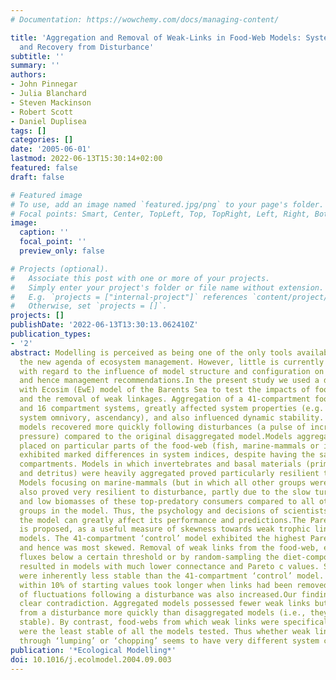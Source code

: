 ```yaml
---
# Documentation: https://wowchemy.com/docs/managing-content/

title: 'Aggregation and Removal of Weak-Links in Food-Web Models: System Stability
  and Recovery from Disturbance'
subtitle: ''
summary: ''
authors:
- John Pinnegar
- Julia Blanchard
- Steven Mackinson
- Robert Scott
- Daniel Duplisea
tags: []
categories: []
date: '2005-06-01'
lastmod: 2022-06-13T15:30:14+02:00
featured: false
draft: false

# Featured image
# To use, add an image named `featured.jpg/png` to your page's folder.
# Focal points: Smart, Center, TopLeft, Top, TopRight, Left, Right, BottomLeft, Bottom, BottomRight.
image:
  caption: ''
  focal_point: ''
  preview_only: false

# Projects (optional).
#   Associate this post with one or more of your projects.
#   Simply enter your project's folder or file name without extension.
#   E.g. `projects = ["internal-project"]` references `content/project/deep-learning/index.md`.
#   Otherwise, set `projects = []`.
projects: []
publishDate: '2022-06-13T13:30:13.062410Z'
publication_types:
- '2'
abstract: Modelling is perceived as being one of the only tools available to address
  the new agenda of ecosystem management. However, little is currently understood
  with regard to the influence of model structure and configuration on predictions
  and hence management recommendations.In the present study we used a detailed Ecopath
  with Ecosim (EwE) model of the Barents Sea to test the impacts of food-web aggregation
  and the removal of weak linkages. Aggregation of a 41-compartment food-web to 27
  and 16 compartment systems, greatly affected system properties (e.g. connectance,
  system omnivory, ascendancy), and also influenced dynamic stability. Highly aggregated
  models recovered more quickly following disturbances (a pulse of increased fishing
  pressure) compared to the original disaggregated model.Models aggregated with emphasis
  placed on particular parts of the food-web (fish, marine-mammals or invertebrates)
  exhibited marked differences in system indices, despite having the same number of
  compartments. Models in which invertebrates and basal materials (primary producers
  and detritus) were heavily aggregated proved particularly resilient to system disturbances.
  Models focusing on marine-mammals (but in which all other groups were heavily aggregated)
  also proved very resilient to disturbance, partly due to the slow turnover rates
  and low biomasses of these top-predatory consumers compared to all other functional
  groups in the model. Thus, the psychology and decisions of scientists constructing
  the model can greatly affect its performance and predictions.The Pareto c index
  is proposed, as a useful measure of skewness towards weak trophic links in food-web
  models. The 41-compartment ‘control’ model exhibited the highest Pareto c value,
  and hence was most skewed. Removal of weak links from the food-web, either by eliminating
  fluxes below a certain threshold or by random-sampling the diet-composition matrix,
  resulted in models with much lower connectance and Pareto c values. Such models
  were inherently less stable than the 41-compartment ‘control’ model. Recovery to
  within 10% of starting values took longer when links had been removed, and the magnitude
  of fluctuations following a disturbance was also increased.Our findings infer a
  clear contradiction. Aggregated models possessed fewer weak links but recovered
  from a disturbance more quickly than disaggregated models (i.e., they were more
  stable). By contrast, food-webs from which weak links were specifically removed
  were the least stable of all the models tested. Thus whether weak links are removed
  through ‘lumping’ or ‘chopping’ seems to have very different system consequences.
publication: '*Ecological Modelling*'
doi: 10.1016/j.ecolmodel.2004.09.003
---
```


